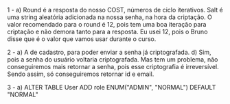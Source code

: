 1 -
a) Round é a resposta do nosso COST, números de ciclo iterativos. 
Salt é uma string aleatória adicionada na nossa senha, na hora da criptação. 
O valor recomendado para o round é 12, pois tem uma boa iteração para criptação e não demora tanto para a resposta. 
Eu usei 12, pois o Bruno disse que é o valor que vamos usar durante o curso. 

2 -
a) A de cadastro, para poder enviar a senha já criptografada.
d) Sim, pois a senha do usuário voltaria criptografada. Mas tem um problema, não conseguiremos mais retornar a senha, pois esse criptografia é irreversível. Sendo assim, só conseguiremos retornar id e email. 

3 -
a) ALTER TABLE User ADD role ENUM("ADMIN", "NORMAL")  DEFAULT "NORMAL"
